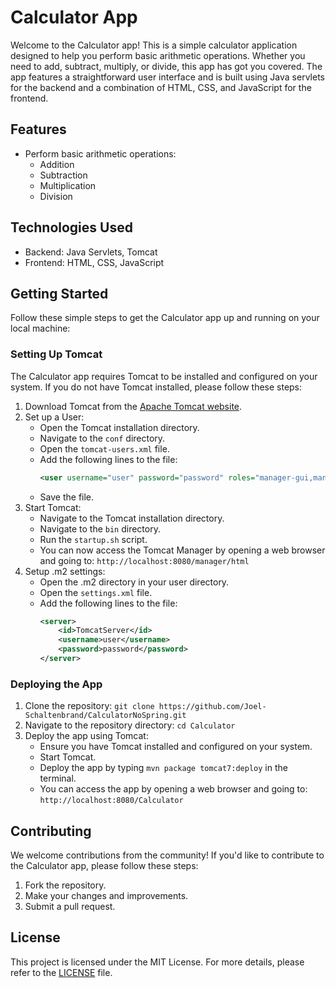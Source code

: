 # Calculator App

Welcome to the Calculator app! This is a simple calculator application designed to help you perform basic arithmetic
operations. Whether you need to add, subtract, multiply, or divide, this app has got you covered. The app features a
straightforward user interface and is built using Java servlets for the backend and a combination of HTML, CSS, and
JavaScript for the frontend.

## Features

- Perform basic arithmetic operations:
    - Addition
    - Subtraction
    - Multiplication
    - Division

## Technologies Used

- Backend: Java Servlets, Tomcat
- Frontend: HTML, CSS, JavaScript

## Getting Started

Follow these simple steps to get the Calculator app up and running on your local machine:

### Setting Up Tomcat

The Calculator app requires Tomcat to be installed and configured on your system. If you do not have Tomcat installed,
please follow these steps:

1. Download Tomcat from the [Apache Tomcat website](https://tomcat.apache.org/download-90.cgi).
2. Set up a User:
    - Open the Tomcat installation directory.
    - Navigate to the `conf` directory.
    - Open the `tomcat-users.xml` file.
    - Add the following lines to the file:
        ```xml
        <user username="user" password="password" roles="manager-gui,manager-script,manager-jmx,manager-status"/>
        ```
    - Save the file.
3. Start Tomcat:
    - Navigate to the Tomcat installation directory.
    - Navigate to the `bin` directory.
    - Run the `startup.sh` script.
    - You can now access the Tomcat Manager by opening a web browser and going to: `http://localhost:8080/manager/html`
4. Setup .m2 settings:
    - Open the .m2 directory in your user directory.
    - Open the `settings.xml` file.
    - Add the following lines to the file:
        ```xml
        <server>
            <id>TomcatServer</id>
            <username>user</username>
            <password>password</password>
        </server>
        ```

### Deploying the App

1. Clone the repository: `git clone https://github.com/Joel-Schaltenbrand/CalculatorNoSpring.git`
2. Navigate to the repository directory: `cd Calculator`
3. Deploy the app using Tomcat:
    - Ensure you have Tomcat installed and configured on your system.
    - Start Tomcat.
    - Deploy the app by typing `mvn package tomcat7:deploy` in the terminal.
    - You can access the app by opening a web browser and going to: `http://localhost:8080/Calculator`

## Contributing

We welcome contributions from the community! If you'd like to contribute to the Calculator app, please follow these
steps:

1. Fork the repository.
2. Make your changes and improvements.
3. Submit a pull request.

## License

This project is licensed under the MIT License. For more details, please refer to the [LICENSE](LICENSE) file.

